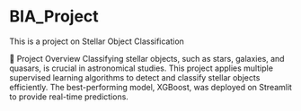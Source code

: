 # BIA_Project
This is a project on Stellar Object Classification


🚀 Project Overview
Classifying stellar objects, such as stars, galaxies, and quasars, is crucial in astronomical studies. This project applies multiple supervised learning algorithms to detect and classify stellar objects efficiently. The best-performing model, XGBoost, was deployed on Streamlit to provide real-time predictions.
